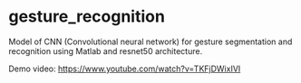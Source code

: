 # gesture_recognition

 Model of CNN (Convolutional neural network) for gesture segmentation and recognition using Matlab and resnet50 architecture.

Demo video: https://www.youtube.com/watch?v=TKFjDWixIVI

